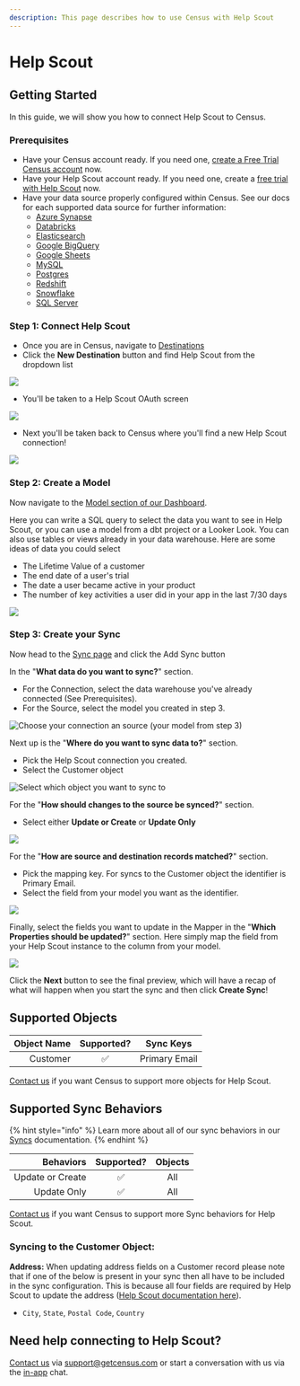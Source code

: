 ```yaml
---
description: This page describes how to use Census with Help Scout
---
```


# Help Scout

## Getting Started

In this guide, we will show you how to connect Help Scout to Census.

### Prerequisites

* Have your Census account ready. If you need one, [create a Free Trial Census account](https://app.getcensus.com/) now.
* Have your Help Scout account ready. If you need one, create a [free trial with Help Scout](https://www.helpscout.com/?utm_source=partner\&utm_campaign=partner-integration-marketplace-listing\&utm_content=census) now.
* Have your data source properly configured within Census. See our docs for each supported data source for further information:
  * [Azure Synapse](../sources/available-sources/azure-synapse.md)
  * [Databricks](https://docs.getcensus.com/sources/databricks)
  * [Elasticsearch](../sources/available-sources/elasticsearch.md)
  * [Google BigQuery](https://docs.getcensus.com/sources/google-bigquery)
  * [Google Sheets](https://docs.getcensus.com/sources/google-sheets)
  * [MySQL](../sources/available-sources/mysql.md)
  * [Postgres](https://docs.getcensus.com/sources/postgres)
  * [Redshift](https://docs.getcensus.com/sources/redshift)
  * [Snowflake](https://docs.getcensus.com/sources/snowflake)
  * [SQL Server](../sources/available-sources/sql-server.md)

### Step 1: Connect Help Scout

* Once you are in Census, navigate to [Destinations](https://app.getcensus.com/destinations)
* Click the **New Destination** button and find Help Scout from the dropdown list

![](<../.gitbook/assets/Screen Shot 2022-06-25 at 8.34.07 AM.png>)

* You'll be taken to a Help Scout OAuth screen

![](<../.gitbook/assets/Screen Shot 2022-06-24 at 5.31.14 PM.png>)

* Next you'll be taken back to Census where you'll find a new Help Scout connection!

![](<../.gitbook/assets/Screen Shot 2022-06-25 at 8.36.52 AM.png>)

### Step 2: Create a Model

Now navigate to the [Model section of our Dashboard](https://app.getcensus.com/models).​‌

Here you can write a SQL query to select the data you want to see in Help Scout, or you can use a model from a dbt project or a Looker Look. You can also use tables or views already in your data warehouse. Here are some ideas of data you could select

* The Lifetime Value of a customer
* The end date of a user's trial
* The date a user became active in your product
* The number of key activities a user did in your app in the last 7/30 days

![](<../.gitbook/assets/Screen Shot 2022-01-27 at 3.31.32 PM.png>)

### Step 3: Create your Sync

Now head to the [Sync page](https://app.getcensus.com/syncs) and click the Add Sync button

In the "**What data do you want to sync?**" section.

* For the Connection, select the data warehouse you've already connected (See Prerequisites).
* For the Source, select the model you created in step 3.

![Choose your connection an source (your model from step 3)](<../.gitbook/assets/Screen Shot 2022-06-25 at 8.46.50 AM.png>)

Next up is the "**Where do you want to sync data to?**" section.

* Pick the Help Scout connection you created.
* Select the Customer object

![Select which object you want to sync to](<../.gitbook/assets/Screen Shot 2022-06-25 at 8.47.31 AM.png>)

For the "**How should changes to the source be synced?**" section.

* Select either **Update or Create** or **Update Only**

![](<../.gitbook/assets/Screen Shot 2022-03-31 at 11.46.19 AM.png>)

For the "**How are source and destination records matched?**" section.

* Pick the mapping key. For syncs to the Customer object the identifier is Primary Email.
* Select the field from your model you want as the identifier.

![](<../.gitbook/assets/Screen Shot 2022-06-25 at 8.50.21 AM.png>)

Finally, select the fields you want to update in the Mapper in the "**Which Properties should be updated?**" section. Here simply map the field from your Help Scout instance to the column from your model.

![](<../.gitbook/assets/Screen Shot 2022-06-25 at 8.50.52 AM.png>)

Click the **Next** button to see the final preview, which will have a recap of what will happen when you start the sync and then click **Create Sync**!

## Supported Objects

| **Object Name** | **Supported?** | **Sync Keys** |
| --------------: | :------------: | ------------- |
|        Customer |        ✅       | Primary Email |

[Contact us](mailto:support@getcensus.com) if you want Census to support more objects for Help Scout.

## Supported Sync Behaviors

{% hint style="info" %}
Learn more about all of our sync behaviors in our [Syncs](../syncs/core-concept/#sync-behaviors) documentation.
{% endhint %}

|    **Behaviors** | **Supported?** | **Objects** |
| ---------------: | :------------: | :---------: |
| Update or Create |        ✅       |     All     |
|      Update Only |        ✅       |     All     |

[Contact us](mailto:support@getcensus.com) if you want Census to support more Sync behaviors for Help Scout.

### Syncing to the Customer Object:

**Address:** When updating address fields on a Customer record please note that if one of the below is present in your sync then all have to be included in the sync configuration. This is because all four fields are required by Help Scout to update the address ([Help Scout documentation here](https://developer.helpscout.com/mailbox-api/endpoints/customers/address/create/#request-fields)).

* `City`, `State`, `Postal Code`, `Country`

## Need help connecting to Help Scout?

[Contact us](mailto:support@getcensus.com) via support@getcensus.com or start a conversation with us via the [in-app](https://app.getcensus.com) chat.
